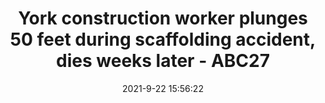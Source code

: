 ---
"title": "York construction worker plunges 50 feet during scaffolding accident, dies weeks later - ABC27"
"date": "2021-9-22 15:56:22"
"feed_name": "GOOGLENEWSCONSTRUCTION"
"feed_website": "https://news.google.com/search?q=construction%2Bincident&hl=en-US&gl=US&ceid=US:en"
"feed_rss": "https://news.google.com/rss/search?q=construction%2Bincident&hl=en-US&gl=US&ceid=US:en"
"link": "https://www.abc27.com/news/local/york/york-construction-worker-plunges-50-feet-during-scaffolding-accident-dies-weeks-later/"
"file": "_posts/2021-1-1-df8edfe506c394eda08a0a4d43549d0e795596f4.md"
"accident": "1"
"drilling": "1"
"dead": "1"
"injured": "0"
"where": "construction site"
"place": "unknown place"
---